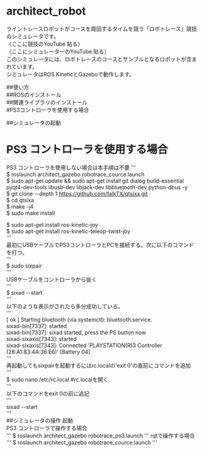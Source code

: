 
# architect_robot
ライントレースロボットがコースを周回するタイムを競う「ロボトレース」競技のシミュレータです。    
〈ここに競技のYouTube 貼る〉    
〈ここにシミュレーターのYouTube 貼る〉    
このシミュレータには、ロボトレースのコースとサンプルとなるロボットが含まれています。    
シミュレータはROS KineticとGazeboで動作します。    

##使い方    
##ROSのインストール    
##関連ライブラリのインストール  
#PS3コントローラを使用する場合

##シミュレータの起動    
# PS3 コントローラを使用する場合    
PS3 コントローラを使用しない場合は本手順は不要
'''    
$ roslaunch architect_gazebo robotrace_cource.launch    
$ sudo apt-get update && sudo apt-get install git dialog build-essential pyqt4-dev-tools libusb-dev libjack-dev libbluetooth-dev python-dbus -y    
$ git clone --depth 1 https://github.com/falkTX/qtsixa.git    
$ cd qtsixa    
$ make -j4    
$ sudo make install    
    
$ sudo apt-get install ros-kinetic-joy    
$ sudo apt-get install ros-kinetic-teleop-twist-joy    
'''    
最初にUSBケーブルでPS3コントローラとPCを接続する。次に以下のコマンドを打つ。    
'''    
$ sudo sixpair    
'''    
USBケーブルをコントローラから抜く    
'''    
$ sixad --start    
'''    
以下のような表示がされたら多分成功している。    
'''    
[ ok ] Starting bluetooth (via systemctl): bluetooth.service.    
sixad-bin[7337]: started    
sixad-bin[7337]: sixad started, press the PS button now    
sixad-sixaxis[7343]: started    
sixad-sixaxis[7343]: Connected 'PLAYSTATION(R)3 Controller (28:A1:83:4A:36:E6)' [Battery 04]    
'''    
再起動してもsixpairを起動するにはrc.localの'exit 0'の直前にコマンドを追加    
'''    
$ sudo nano /etc/rc.local     #rc.localを開く    
'''    
以下のコマンドをexit 0の前に追記    
'''    
sixad --start    
'''    
##シミュレータの操作
起動    
PS3 コントローラで操作する場合    
'''
$ roslaunch architect_gazebo robotrace_ps3.launch
'''
rqtで操作する場合    
'''
$ roslaunch architect_gazebo robotrace_cource.launch
'''
